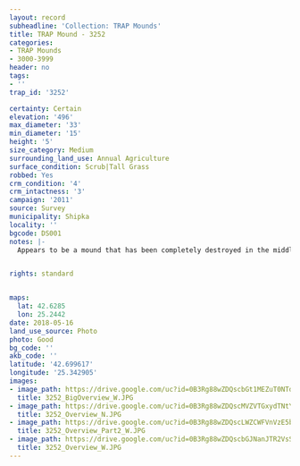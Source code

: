 ```yaml
---
layout: record
subheadline: 'Collection: TRAP Mounds'
title: TRAP Mound - 3252
categories:
- TRAP Mounds
- 3000-3999
header: no
tags:
- ''
trap_id: '3252'

certainty: Certain
elevation: '496'
max_diameter: '33'
min_diameter: '15'
height: '5'
size_category: Medium
surrounding_land_use: Annual Agriculture
surface_condition: Scrub|Tall Grass
robbed: Yes
crm_condition: '4'
crm_intactness: '3'
campaign: '2011'
source: Survey
municipality: Shipka
locality: ''
bgcode: DS001
notes: |-
  Appears to be a mound that has been completely destroyed in the middle. Surrounded by a lot of stones, covered in bush.


rights: standard


maps:
  lat: 42.6285
  lon: 25.2442
date: 2018-05-16
land_use_source: Photo
photo: Good
bg_code: ''
akb_code: ''
latitude: '42.699617'
longitude: '25.342905'
images:
- image_path: https://drive.google.com/uc?id=0B3Rg88wZDQscbGt1MEZuT0NTdTg
  title: 3252_BigOverview_W.JPG
- image_path: https://drive.google.com/uc?id=0B3Rg88wZDQscMVZVTGxydTNtYTA
  title: 3252_Overview_N.JPG
- image_path: https://drive.google.com/uc?id=0B3Rg88wZDQscLWZCWFVnVzE5bms
  title: 3252_Overview_Part2_W.JPG
- image_path: https://drive.google.com/uc?id=0B3Rg88wZDQscbGJNanJTR2VsSU0
  title: 3252_Overview_W.JPG
---
```

